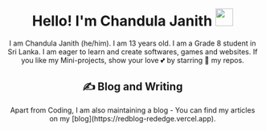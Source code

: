 <h1 align="center">Hello! I'm Chandula Janith <img src="https://raw.githubusercontent.com/MartinHeinz/MartinHeinz/master/wave.gif" width="35px"></h1>
<p align="center">I am Chandula Janith (he/him). I am 13 years old. I am a Grade 8 student in Sri Lanka. I am eager to learn and create softwares, games and websites. If you like my Mini-projects, show your love 💕 by starring 🌟 my repos.</p>

<h2 align="center">✍️ Blog and Writing</h2>
<p align="center">Apart from Coding, I am also maintaining a blog - You can find my articles on my [blog](https://redblog-rededge.vercel.app).
</p>
